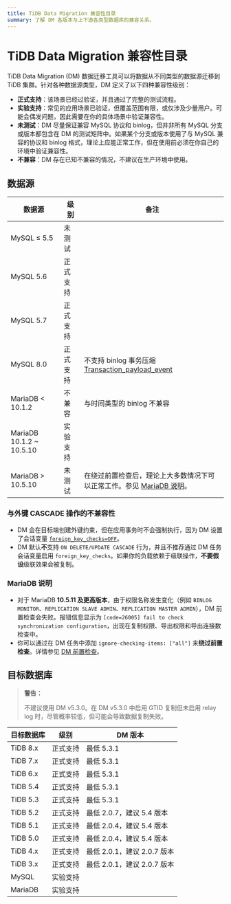 ```yaml
---
title: TiDB Data Migration 兼容性目录
summary: 了解 DM 各版本与上下游各类型数据库的兼容关系。
---
```


# TiDB Data Migration 兼容性目录

TiDB Data Migration (DM) 数据迁移工具可以将数据从不同类型的数据源迁移到 TiDB 集群。针对各种数据源类型，DM 定义了以下四种兼容性级别：

- **正式支持**：该场景已经过验证，并且通过了完整的测试流程。
- **实验支持**：常见的应用场景已验证，但覆盖范围有限，或仅涉及少量用户。可能会偶发问题，因此需要在你的具体场景中验证兼容性。
- **未测试**：DM 尽量保证兼容 MySQL 协议和 binlog，但并非所有 MySQL 分支或版本都包含在 DM 的测试矩阵中。如果某个分支或版本使用了与 MySQL 兼容的协议和 binlog 格式，理论上应能正常工作，但在使用前必须在你自己的环境中验证兼容性。
- **不兼容**：DM 存在已知不兼容的情况，不建议在生产环境中使用。

## 数据源

| 数据源 |级别 | 备注 |
| - | - | - |
| MySQL ≤ 5.5 | 未测试 |
| MySQL 5.6 | 正式支持 | |
| MySQL 5.7 | 正式支持 | |
| MySQL 8.0 | 正式支持 | 不支持 binlog 事务压缩 [Transaction_payload_event](https://dev.mysql.com/doc/refman/8.0/en/binary-log-transaction-compression.html) |
| MariaDB < 10.1.2 | 不兼容 | 与时间类型的 binlog 不兼容 |
| MariaDB 10.1.2 ~ 10.5.10 | 实验支持 | |
| MariaDB > 10.5.10 | 未测试 | 在绕过前置检查后，理论上大多数情况下可以正常工作。参见 [MariaDB 说明](#mariadb-说明)。 |

### 与外键 CASCADE 操作的不兼容性

- DM 会在目标端创建外键约束，但在应用事务时不会强制执行，因为 DM 设置了会话变量 [`foreign_key_checks=OFF`](/system-variables.md#foreign_key_checks)。
- DM 默认**不**支持 `ON DELETE/UPDATE CASCADE` 行为，并且不推荐通过 DM 任务会话变量启用 `foreign_key_checks`。如果你的负载依赖于级联操作，**不要假设**级联效果会被复制。

### MariaDB 说明

- 对于 MariaDB **10.5.11 及更高版本**，由于权限名称发生变化（例如 `BINLOG MONITOR`、`REPLICATION SLAVE ADMIN`、`REPLICATION MASTER ADMIN`），DM 前置检查会失败。报错信息显示为 `[code=26005] fail to check synchronization configuration`，出现在复制权限、导出权限和导出连接数检查中。
- 你可以通过在 DM 任务中添加 `ignore-checking-items: ["all"]` 来**绕过前置检查**。详情参见 [DM 前置检查](/dm/dm-precheck.md)。

## 目标数据库

> **警告：**
>
> 不建议使用 DM v5.3.0。在 DM v5.3.0 中启用 GTID 复制但未启用 relay log 时，尽管概率较低，但可能会导致数据复制失败。

| 目标数据库 | 级别 | DM 版本 |
| - | - | - |
| TiDB 8.x | 正式支持 | 最低 5.3.1 |
| TiDB 7.x | 正式支持 | 最低 5.3.1 |
| TiDB 6.x | 正式支持 | 最低 5.3.1 |
| TiDB 5.4 | 正式支持 | 最低 5.3.1 |
| TiDB 5.3 | 正式支持 | 最低 5.3.1 |
| TiDB 5.2 | 正式支持 | 最低 2.0.7，建议 5.4 版本 |
| TiDB 5.1 | 正式支持 | 最低 2.0.4，建议 5.4 版本 |
| TiDB 5.0 | 正式支持 | 最低 2.0.4，建议 5.4 版本 |
| TiDB 4.x | 正式支持 | 最低 2.0.1，建议 2.0.7 版本 |
| TiDB 3.x | 正式支持 | 最低 2.0.1，建议 2.0.7 版本 |
| MySQL | 实验支持 | |
| MariaDB | 实验支持 | |
